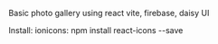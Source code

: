Basic photo gallery using react vite, firebase, daisy UI

Install:
ionicons:
npm install react-icons --save
